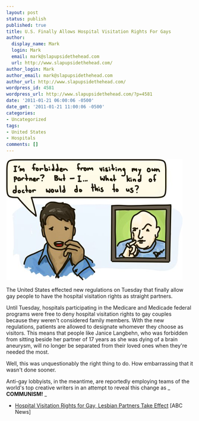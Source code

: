 ```yaml
---
layout: post
status: publish
published: true
title: U.S. Finally Allows Hospital Visitation Rights For Gays
author:
  display_name: Mark
  login: Mark
  email: mark@slapupsidethehead.com
  url: http://www.slapupsidethehead.com/
author_login: Mark
author_email: mark@slapupsidethehead.com
author_url: http://www.slapupsidethehead.com/
wordpress_id: 4581
wordpress_url: http://www.slapupsidethehead.com/?p=4581
date: '2011-01-21 06:00:06 -0500'
date_gmt: '2011-01-21 11:00:06 -0500'
categories:
- Uncategorized
tags:
- United States
- Hospitals
comments: []
---
```

![A man wonders what kind of doctor would forbid him from visiting his partner in the hospital. In the corner, a picture of Doctor Evil hangs on the wall.](/wp-content/media/2011/01/doctor-evil.jpg "For those unfamiliar with Mike Myers characters and any sort of pop culture, the man pictured in the corner is Stephen Harper.")

The United States effected new regulations on Tuesday that finally allow gay people to have the hospital visitation rights as straight partners.

Until Tuesday, hospitals participating in the Medicare and Medicade federal programs were free to deny hospital visitation rights to gay couples because they weren't considered family members. With the new regulations, patients are allowed to designate whomever they choose as visitors. This means that people like Janice Langbehn, who was forbidden from sitting beside her partner of 17 years as she was dying of a brain aneurysm, will no longer be separated from their loved ones when they're needed the most.

Well, this was unquestionably the right thing to do. How embarrassing that it wasn't done sooner.

Anti-gay lobbyists, in the meantime, are reportedly employing teams of the world's top creative writers in an attempt to reveal this change as _ **COMMUNISM!** _

- [Hospital Visitation Rights for Gay, Lesbian Partners Take Effect](http://abcnews.go.com/print?id=12642543) [ABC News]
